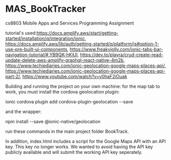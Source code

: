 # MAS_BookTracker
cs8803 Mobile Apps and Services Programming Assignment


tutorial's used:https://docs.amplify.aws/start/getting-started/installation/q/integration/ionic, https://docs.amplify.aws/lib/auth/getting-started/q/platform/js#option-1-use-pre-built-ui-components, https://www.freakyjolly.com/ionic-tabs-bar-navigation-tutorial/#.YB9QK-hKiUl, https://dev.to/playra/crud-create-read-update-delete-aws-amplify-graphql-react-native-4m2b, https://www.techiediaries.com/ionic-geolocation-google-maps-places-api/, https://www.techiediaries.com/ionic-geolocation-google-maps-places-api-part-2/, https://www.youtube.com/watch?v=y0haF2iOuak
  
  Building and running the project on your own machine: for the map tab to work, you must install the cordova geolocation plugin:
  
  ionic cordova plugin add cordova-plugin-geolocation --save 
  
  and the wrapper:
  
  npm install --save @ionic-native/geolocation 
  
  
  run these commands in the main project folder BookTrack.

In addition, index.html includes a script for the Google Maps API with an API key. This key no longer works. We wanted to avoid having the API key publicly available and will submit the working API key seperately. 
